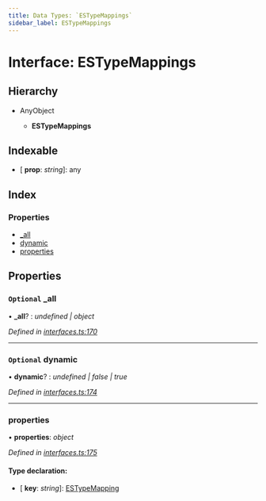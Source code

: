 ```yaml
---
title: Data Types: `ESTypeMappings`
sidebar_label: ESTypeMappings
---
```


# Interface: ESTypeMappings

## Hierarchy

* AnyObject

  * **ESTypeMappings**

## Indexable

* \[ **prop**: *string*\]: any

## Index

### Properties

* [_all](estypemappings.md#optional-_all)
* [dynamic](estypemappings.md#optional-dynamic)
* [properties](estypemappings.md#properties)

## Properties

### `Optional` _all

• **_all**? : *undefined | object*

*Defined in [interfaces.ts:170](https://github.com/terascope/teraslice/blob/d2d877b60/packages/data-types/src/interfaces.ts#L170)*

___

### `Optional` dynamic

• **dynamic**? : *undefined | false | true*

*Defined in [interfaces.ts:174](https://github.com/terascope/teraslice/blob/d2d877b60/packages/data-types/src/interfaces.ts#L174)*

___

###  properties

• **properties**: *object*

*Defined in [interfaces.ts:175](https://github.com/terascope/teraslice/blob/d2d877b60/packages/data-types/src/interfaces.ts#L175)*

#### Type declaration:

* \[ **key**: *string*\]: [ESTypeMapping](../overview.md#estypemapping)
